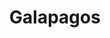 ---
categories: [podcasts]
title: Galapagos
short_url: http://pca.st/Ot4h
show_website: http://www.radiolab.org/series/podcasts/
air_date: Thu 17 July, 2014
show_name: Radiolab from WNYC
source: http://feeds.wnyc.org/~r/radiolab/~5/fMIQmcOmcJA/radiolab071814.mp3
thumbnail: http://www.wnyc.org/i/raw/1/Radiolab_1.png
---